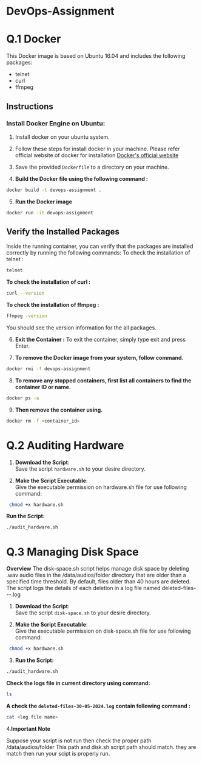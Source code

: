 # DevOps-Assignment
# Q.1 Docker
This Docker image is based on Ubuntu 16.04 and includes the following packages:
- telnet
- curl
- ffmpeg

## Instructions

### Install Docker Engine on Ubuntu:
1. Install docker on your ubuntu system.
2. Follow these steps for install docker in your machine. Please refer official website of docker for installation [Docker's official website](https://docs.docker.com/engine/install/ubuntu/)
3. Save the provided `Dockerfile` to a directory on your machine.

4. **Build the Docker file using the following command :**
```bash
docker build -t devops-assignment .
```
5. **Run the Docker image**
```bash
docker run -it devops-assignment
```

## Verify the Installed Packages
Inside the running container, you can verify that the packages are installed correctly by running the following commands:
To check the installation of telnet :
  ```bash 
  telnet
```

**To check the installation of curl :**
  ```bash
curl --version
```

**To check the installation of ffmpeg :**
```bash
ffmpeg -version
```
You should see the version information for the all packages.

6. **Exit the Container :**
To exit the container, simply type exit and press Enter.

7. **To remove the Docker image from your system, follow command.**
 ```bash
docker rmi -f devops-assignment
```
8. **To remove any stopped containers, first list all containers to find the container ID or name.**
 ```bash
docker ps -a
``` 

9. **Then remove the container using.**
```bash
docker rm -f <container_id>
```


#  Q.2 Auditing Hardware

1. **Download the Script**:\
Save the script `hardware.sh` to your desire directory.

2. **Make the Script Executable**:\
Give the executable permission on hardware.sh file for use following command: 
```bash
 chmod +x hardware.sh
 ```
**Run the Script:**

```bash
./audit_hardware.sh
```


# Q.3 Managing Disk Space

**Overview**
The disk-space.sh script helps manage disk space by deleting .wav audio files in the /data/audios/folder directory that are older than a specified time threshold. By default, files older than 40 hours are deleted. The script logs the details of each deletion in a log file named deleted-files-<date>-<month>-<year>.log

1. **Download the Script**:\
Save the script `disk-space.sh` to your desire directory.

2. **Make the Script Executable**:\
Give the executable permission on disk-space.sh file for use following command: 
```bash
 chmod +x hardware.sh
 ```

3. **Run the Script:**

```bash
./audit_hardware.sh
```
**Check the logs file in current directory using command:**

```bash
ls
```
**A check the `deleted-files-30-05-2024.log` contain following command :**
```bash
cat <log file name>
```

4.**Important Note**

Suppose your script is not run then check the proper path /data/audios/folder This path and disk.sh script path should match.
they are match then run your scipt is properly run.



